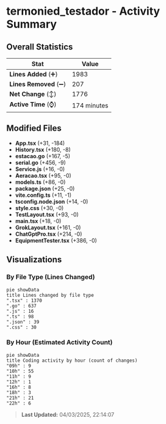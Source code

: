 # termonied_testador - Activity Summary 

## Overall Statistics

| Stat                   | Value                                                             |
| ---------------------- | ----------------------------------------------------------------- |
| **Lines Added** (➕)   | 1983                                          |
| **Lines Removed** (➖) | 207                                        |
| **Net Change** (↕)    | 1776                |
| **Active Time** (⌚)   | 174 minutes |


## Modified Files
- **App.tsx** (+31, -184)
- **History.tsx** (+180, -8)
- **estacao.go** (+167, -5)
- **serial.go** (+456, -9)
- **Service.js** (+16, -0)
- **Aeracao.tsx** (+95, -0)
- **models.ts** (+86, -0)
- **package.json** (+25, -0)
- **vite.config.ts** (+11, -1)
- **tsconfig.node.json** (+14, -0)
- **style.css** (+30, -0)
- **TestLayout.tsx** (+93, -0)
- **main.tsx** (+18, -0)
- **GrokLayout.tsx** (+161, -0)
- **ChatGptPro.tsx** (+214, -0)
- **EquipmentTester.tsx** (+386, -0)

## Visualizations

### By File Type (Lines Changed)

```mermaid
pie showData
title Lines changed by file type
".tsx" : 1370
".go" : 637
".js" : 16
".ts" : 98
".json" : 39
".css" : 30
```

### By Hour (Estimated Activity Count)

```mermaid
pie showData
title Coding activity by hour (count of changes)
"09h" : 9
"10h" : 55
"11h" : 9
"12h" : 1
"16h" : 8
"18h" : 3
"21h" : 21
"22h" : 6
```


> **Last Updated:** 04/03/2025, 22:14:07